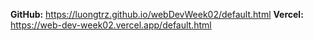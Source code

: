 **GitHub:** https://luongtrz.github.io/webDevWeek02/default.html
**Vercel:** https://web-dev-week02.vercel.app/default.html
